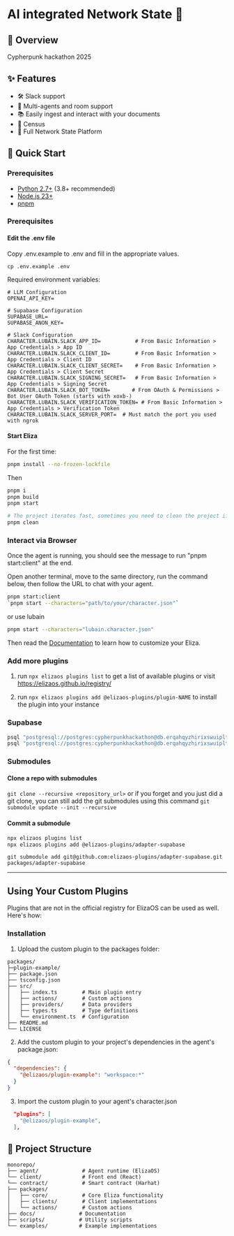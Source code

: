 # AI integrated Network State 🤖



## 🚩 Overview

Cypherpunk hackathon 2025

## ✨ Features

- 🛠️ Slack support
- 👥 Multi-agents and room support
- 📚 Easily ingest and interact with your documents
- 💾 Census
- 🚀 Full Network State Platform

## 🚀 Quick Start

### Prerequisites

- [Python 2.7+](https://www.python.org/downloads/) (3.8+ recommended)
- [Node.js 23+](https://docs.npmjs.com/downloading-and-installing-node-js-and-npm)
- [pnpm](https://pnpm.io/installation)

### Prerequisites

#### Edit the .env file

Copy .env.example to .env and fill in the appropriate values.

```
cp .env.example .env
```

Required environment variables:
```
# LLM Configuration
OPENAI_API_KEY=

# Supabase Configuration
SUPABASE_URL=
SUPABASE_ANON_KEY=

# Slack Configuration
CHARACTER.LUBAIN.SLACK_APP_ID=           # From Basic Information > App Credentials > App ID
CHARACTER.LUBAIN.SLACK_CLIENT_ID=        # From Basic Information > App Credentials > Client ID
CHARACTER.LUBAIN.SLACK_CLIENT_SECRET=    # From Basic Information > App Credentials > Client Secret
CHARACTER.LUBAIN.SLACK_SIGNING_SECRET=   # From Basic Information > App Credentials > Signing Secret
CHARACTER.LUBAIN.SLACK_BOT_TOKEN=       # From OAuth & Permissions > Bot User OAuth Token (starts with xoxb-)
CHARACTER.LUBAIN.SLACK_VERIFICATION_TOKEN= # From Basic Information > App Credentials > Verification Token
CHARACTER.LUBAIN.SLACK_SERVER_PORT=  # Must match the port you used with ngrok

```

#### Start Eliza

For the first time:
```bash
pnpm install --no-frozen-lockfile
```
Then
```bash
pnpm i
pnpm build
pnpm start

# The project iterates fast, sometimes you need to clean the project if you are coming back to the project
pnpm clean
```

### Interact via Browser

Once the agent is running, you should see the message to run "pnpm start:client" at the end.

Open another terminal, move to the same directory, run the command below, then follow the URL to chat with your agent.

```bash
pnpm start:client
`pnpm start --characters="path/to/your/character.json"`
```

or use lubain

```bash
pnpm start --characters="lubain.character.json"
```
Then read the [Documentation](https://elizaos.github.io/eliza/) to learn how to customize your Eliza.


### Add more plugins

1. run `npx elizaos plugins list` to get a list of available plugins or visit https://elizaos.github.io/registry/

2. run `npx elizaos plugins add @elizaos-plugins/plugin-NAME` to install the plugin into your instance

### Supabase

```bash
psql "postgresql://postgres:cypherpunkhackathon@db.erqahqyzhirixswuiplt.supabase.co:5432/postgres"  -f schema.sql
psql "postgresql://postgres:cypherpunkhackathon@db.erqahqyzhirixswuiplt.supabase.co:5432/postgres"  -f seed.sql
```

### Submodules

#### Clone a repo with submodules
`git clone --recursive <repository_url>`
or if you forget and you just did a git clone, you can still add the git submodules using this command `git submodule update --init --recursive`

#### Commit a submodule
```bash
npx elizaos plugins list 
npx elizaos plugins add @elizaos-plugins/adapter-supabase
```

`git submodule add git@github.com:elizaos-plugins/adapter-supabase.git packages/adapter-supabase`

---

## Using Your Custom Plugins
Plugins that are not in the official registry for ElizaOS can be used as well. Here's how:

### Installation

1. Upload the custom plugin to the packages folder:

```
packages/
├─plugin-example/
├── package.json
├── tsconfig.json
├── src/
│   ├── index.ts        # Main plugin entry
│   ├── actions/        # Custom actions
│   ├── providers/      # Data providers
│   ├── types.ts        # Type definitions
│   └── environment.ts  # Configuration
├── README.md
└── LICENSE
```

2. Add the custom plugin to your project's dependencies in the agent's package.json:

```json
{
  "dependencies": {
    "@elizaos/plugin-example": "workspace:*"
  }
}
```

3. Import the custom plugin to your agent's character.json

```json
  "plugins": [
    "@elizaos/plugin-example",
  ],
```



## 📁 Project Structure
```
monorepo/
├── agent/              # Agent runtime (ElizaOS)
└── client/             # Front end (React)
└── contract/           # Smart contract (Harhat)
├── packages/
│   ├── core/           # Core Eliza functionality
│   ├── clients/        # Client implementations
│   └── actions/        # Custom actions
├── docs/              # Documentation
├── scripts/           # Utility scripts
└── examples/          # Example implementations
```

